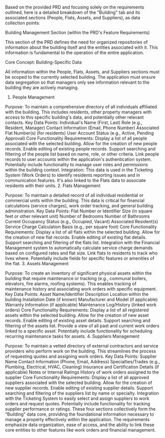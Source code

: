 Based on the provided PRD and focusing solely on the requirements outlined, here is a detailed breakdown of the "Building" tab and its associated sections (People, Flats, Assets, and Suppliers), as data collection points:

Building Management Section (within the PRD's Feature Requirements)

This section of the PRD defines the need for organized repositories of information about the building itself and the entities associated with it. This information is fundamental to the operation of the entire application.

Core Concept: Building-Specific Data

All information within the People, Flats, Assets, and Suppliers sections must be scoped to the currently selected building. The application must ensure data segregation so that managers only see information relevant to the building they are actively managing.
1. People Management

Purpose: To maintain a comprehensive directory of all individuals affiliated with the building. This includes residents, other property managers with access to this specific building's data, and potentially other relevant contacts.
Key Data Points:
Individual's Name (First, Last)
Role (e.g., Resident, Manager)
Contact Information (Email, Phone Number)
Associated Flat Number(s) (for residents)
User Account Status (e.g., Active, Pending Approval)
Core Functionality Requirements:
Display a list of all people associated with the selected building.
Allow for the creation of new people records.
Enable editing of existing people records.
Support searching and filtering of the people list based on name, role, or other criteria.
Link people records to user accounts within the application's authentication system.
Potentially include functionality to manage user roles and permissions within the building context.
Integration: This data is used in the Ticketing System (Work Orders) to identify residents reporting issues and in communication features. It's also linked to the Flats data to associate residents with their units.
2. Flats Management

Purpose: To maintain a detailed record of all individual residential or commercial units within the building. This data is critical for financial calculations (service charges), work order tracking, and general building administration.
Key Data Points:
Flat Number or Identifier
Size (in square feet or other relevant unit)
Number of Bedrooms
Number of Bathrooms
Current Occupancy Status (e.g., Occupied, Vacant)
Associated Resident(s)
Service Charge Calculation Basis (e.g., per square foot)
Core Functionality Requirements:
Display a list of all flats within the selected building.
Allow for the creation of new flat records.
Enable editing of existing flat details.
Support searching and filtering of the flats list.
Integration with the Financial Management system to automatically calculate service charge demands based on configured rates and flat size.
Link flats to residents to track who lives where.
Potentially include fields for specific features or amenities of the flat.
3. Assets Management

Purpose: To create an inventory of significant physical assets within the building that require maintenance or tracking (e.g., communal boilers, elevators, fire alarms, roofing systems). This enables tracking of maintenance history and associating work orders with specific equipment.
Key Data Points:
Asset Name/Identifier
Description
Location within the building
Installation Date (if known)
Manufacturer and Model (if applicable)
Warranty Information (if applicable)
Maintenance Log/History (linked work orders)
Core Functionality Requirements:
Display a list of all registered assets within the selected building.
Allow for the creation of new asset records.
Enable editing of existing asset details.
Support searching and filtering of the assets list.
Provide a view of all past and current work orders linked to a specific asset.
Potentially include functionality for scheduling recurring maintenance tasks for assets.
4. Suppliers Management

Purpose: To maintain a vetted directory of external contractors and service providers who perform work on the building. This streamlines the process of requesting quotes and assigning work orders.
Key Data Points:
Supplier Name
Contact Information (Phone, Email, Address)
Specialties/Trades (e.g., Plumbing, Electrical, HVAC, Cleaning)
Insurance and Certification Details (if applicable)
Notes or Internal Ratings
History of work orders assigned to the supplier
Core Functionality Requirements:
Display a list of all approved suppliers associated with the selected building.
Allow for the creation of new supplier records.
Enable editing of existing supplier details.
Support searching and filtering of the suppliers list by name or specialty.
Integration with the Ticketing System to easily select and assign suppliers to work orders and request quotes.
Potentially include functionality for tracking supplier performance or ratings.
These four sections collectively form the "Building" data core, providing the foundational information necessary to manage a property effectively within the application. The requirements emphasize data organization, ease of access, and the ability to link these core entities to other features like work orders and financial management.